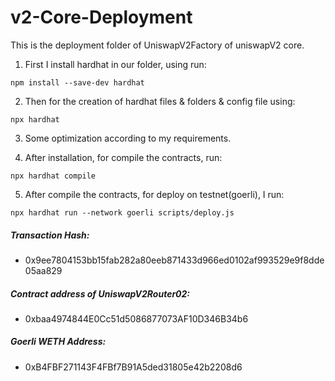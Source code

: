 # v2-Core-Deployment

This is the deployment folder of UniswapV2Factory of uniswapV2 core.

1. First I install hardhat in our folder, using run:
```
npm install --save-dev hardhat
```

2. Then for the creation of hardhat files & folders & config file using:
```
npx hardhat
```

3. Some optimization according to my requirements.

4. After installation, for compile the contracts, run:
```
npx hardhat compile
```

5. After compile the contracts, for deploy on testnet(goerli), I run:
```
npx hardhat run --network goerli scripts/deploy.js
```

##### Transaction Hash:
- 0x9ee7804153bb15fab282a80eeb871433d966ed0102af993529e9f8dde05aa829

##### Contract address of UniswapV2Router02:
- 0xbaa4974844E0Cc51d5086877073AF10D346B34b6

##### Goerli WETH Address:
- 0xB4FBF271143F4FBf7B91A5ded31805e42b2208d6
